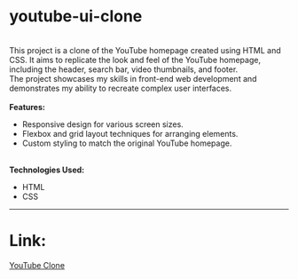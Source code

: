 # youtube-ui-clone
<br>
This project is a clone of the YouTube homepage created using HTML and CSS. It aims to replicate the look and feel of the YouTube homepage, including the header, search bar, video thumbnails, and footer. 
<br>
The project showcases my skills in front-end web development and demonstrates my ability to recreate complex user interfaces. 
<br><br>
<b>Features:</b>
<ul>
  <li>Responsive design for various screen sizes.</li>
  <li>Flexbox and grid layout techniques for arranging elements.</li>
  <li>Custom styling to match the original YouTube homepage.</li>
</ul>
<br>
<b>Technologies Used:</b>
<ul>
  <li>HTML</li>
  <li>CSS</li>
</ul>
<hr>
<h1>Link:</h1>
<a href="https://youtube-ui-clone-k.netlify.app/">YouTube Clone</a>
